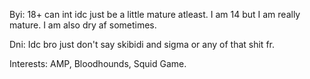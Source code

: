 Byi: 18+ can int idc just be a little mature atleast. I am 14 but I am really mature. I am also dry af sometimes.

Dni: Idc bro just don't say skibidi and sigma or any of that shit fr. 

Interests: AMP, Bloodhounds, Squid Game.  
